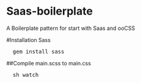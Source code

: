 Saas-boilerplate
================

A Boilerplate pattern for start with Saas and ooCSS

#Installation Sass
<pre>
  gem install sass 
</pre>

##Compile main.scss to main.css
<pre>
  sh watch
</pre>

